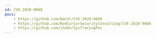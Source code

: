 ```yaml
---
id: CVE-2020-0668
pocs:
    - https://github.com/Nan3r/CVE-2020-0668
    - https://github.com/RedCursorSecurityConsulting/CVE-2020-0668
    - https://github.com/itm4n/SysTracingPoc
---
```

